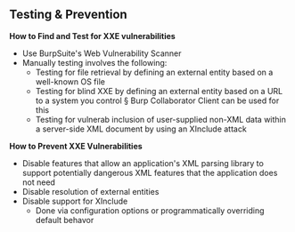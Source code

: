 
## Testing & Prevention

**How to Find and Test for XXE vulnerabilities**
- Use BurpSuite's Web Vulnerability Scanner
- Manually testing involves the following:
	- Testing for file retrieval by defining an external entity based on a well-known OS file
	- Testing for blind XXE by defining an external entity based on a URL to a system you control
		§ Burp Collaborator Client can be used for this
	- Testing for vulnerab inclusion of user-supplied non-XML data within a server-side XML document by using an XInclude attack

**How to Prevent XXE Vulnerabilities**
- Disable features that allow an application's XML parsing library to support potentially dangerous XML features that the application does not need
- Disable resolution of external entities
- Disable support for XInclude
	- Done via configuration options or programmatically overriding default behavor